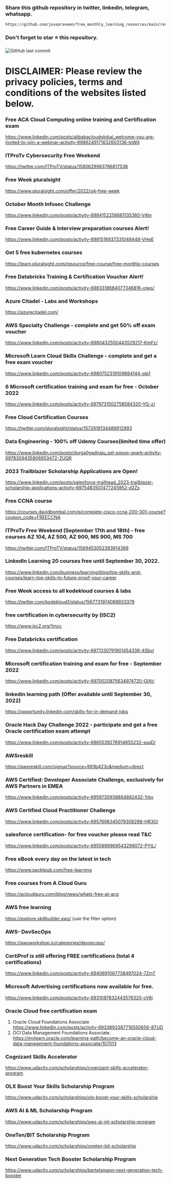 ### Share this github repository in twitter, linkedin, telegram, whatsapp. 
```
https://github.com/josepraveen/free_monthly_learning_resources/main/resources/readme.md
```

### Don't forget to star ⭐ this repository. 

![GitHub last commit](https://img.shields.io/github/last-commit/josepraveen/free_monthly_learning_resources)


# DISCLAIMER: Please review the privacy policies, terms and conditions of the websites listed below.

### Free ACA Cloud Computing online training and Certification exam
https://www.linkedin.com/posts/alibabacloudglobal_welcome-you-are-invited-to-join-a-webinar-activity-6986249171632603136-toWd

### ITProTv Cybersecurity Free Weekend
https://twitter.com/ITProTV/status/1580629963786817538

### Free Week pluralsight
https://www.pluralsight.com/offer/2022/q4-free-week

### October Month Infosec Challenge 
https://www.linkedin.com/posts/activity-6984152256661135360-V4tn

### Free Career Guide & Interview preparation courses Alert!
https://www.linkedin.com/posts/activity-6981518937331048448-VHeE

### Get 5 free kubernetes courses 
https://learn.pluralsight.com/resource/free-course/free-monthly-courses

### Free Databricks Training & Certification Voucher Alert!
https://www.linkedin.com/posts/activity-6983318684077346816-oiws/

### Azure Citadel - Labs and Workshops
https://azurecitadel.com/

### AWS Specialty Challenge - complete and get 50% off exam voucher
https://www.linkedin.com/posts/activity-6980432500443529217-KmFz/

### Microsoft Learn Cloud Skills Challenge - complete and get a free exam voucher
https://www.linkedin.com/posts/activity-6980752319109894144-plp1

### 6 Microsoft certification training and exam for free - October 2022
https://www.linkedin.com/posts/activity-6979731502758584320-YQ-z/

### Free Cloud Certification Courses
https://twitter.com/pluralsight/status/1572618134489812993

### Data Engineering - 100% off Udemy Courses(limited time offer)
https://www.linkedin.com/posts/durga0gadiraju_sql-sqoop-spark-activity-6978309435806953472-ZUQR

### 2023 Trailblazer Scholarship Applications are Open!
https://www.linkedin.com/posts/salesforce-trailhead_2023-trailblazer-scholarship-applications-activity-6975483507477245952-d2Zs

### Free CCNA course 
https://courses.davidbombal.com/p/complete-cisco-ccna-200-301-course?coupon_code=FREECCNA

### ITProTv Free Weekend (September 17th and 18th) - free courses AZ 104, AZ 500, AZ 900, MS 900, MS 700
https://twitter.com/ITProTV/status/1569453052393914369

### LinkedIn Learning 20 courses free until September 30, 2022.
https://www.linkedin.com/business/learning/blog/top-skills-and-courses/learn-top-skills-to-future-proof-your-career

### Free Week access to all kodekloud courses & labs
https://twitter.com/kodekloud1/status/1567731974088933379

### free certification in cybersecurity by (ISC2)
https://www.isc2.org/1mcc

### Free Databricks certification
https://www.linkedin.com/posts/activity-6971330791901454336-4Sbv/

### Microsoft certification training and exam for free - September 2022
https://www.linkedin.com/posts/activity-6970020875634974720-GlXt/

### linkedin learning path (Offer available until September 30, 2022)
https://opportunity.linkedin.com/skills-for-in-demand-jobs

### Oracle Hack Day Challenge 2022 - participate and get a free Oracle certification exam attempt
https://www.linkedin.com/posts/activity-6965539276914655232-ssqD/


### AWSreskill
https://awsreskill.com/signup?source=993b423c&medium=direct

### AWS Certified: Developer Associate Challenge, exclusively for AWS Partners in EMEA
https://www.linkedin.com/posts/activity-6959730938884882432-1rbv 

### AWS Certified Cloud Practitioner Challenge
https://www.linkedin.com/posts/activity-6957698345079308288-HR3O/

### salesforce certification- for free voucher please read T&C
https://www.linkedin.com/posts/activity-6955899969543299072-PYtL/

### Free eBook every day on the latest in tech 
https://www.packtpub.com/free-learning

### Free courses from A Cloud Guru 
https://acloudguru.com/blog/news/whats-free-at-acg

### AWS free learning
https://explore.skillbuilder.aws/ (use the filter option)

### AWS- DevSecOps 
https://awsworkshop.io/categories/devsecops/

### CertiProf is still offering FREE certifications (total 4 certifications)
https://www.linkedin.com/posts/activity-6940691067738497024-7ZmT

### Microsoft Advertising certifications now available for free. 
https://www.linkedin.com/posts/activity-6931097832443576320-cV6j

### Oracle Cloud free certification exam 
1) Oracle Cloud Foundations Associate 
https://www.linkedin.com/posts/activity-6933893387716550656-8TUD
2) OCI Data Management Foundations Associate.
https://mylearn.oracle.com/learning-path/become-an-oracle-cloud-data-management-foundations-associate/107013

### Cognizant Skills Accelerator
https://www.udacity.com/scholarships/cognizant-skills-accelerator-program

### OLX Boost Your Skills Scholarship Program
https://www.udacity.com/scholarships/olx-boost-your-skills-scholarship

### AWS AI & ML Scholarship Program
https://www.udacity.com/scholarships/aws-ai-ml-scholarship-program

### OneTen/BIT Scholarship Program
https://www.udacity.com/scholarships/oneten-bit-scholarship

### Next Generation Tech Booster Scholarship Program
https://www.udacity.com/scholarships/bertelsmann-next-generation-tech-booster
